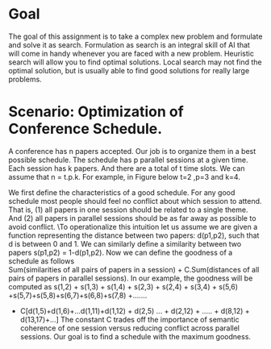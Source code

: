 # Goal
The goal of this assignment is to take a complex new problem and formulate and solve it as search. Formulation as search is an integral skill of AI that will come in handy whenever you are faced with a new problem. Heuristic search will allow you to find optimal solutions. Local search may not find the optimal solution, but is usually able to find good solutions for really large problems.
# Scenario: Optimization of Conference Schedule.
A conference has n papers accepted. Our job is to organize them in a best possible schedule. The schedule has p parallel sessions at a given time. Each session has k papers. And there are a total of t time slots. We can assume that n = t.p.k. For example, in Figure below t=2 ,p=3 and k=4.


We first define the characteristics of a good schedule. For any good schedule most people should feel no conflict about which session to attend. That is, (1) all papers in one session should be related to a single theme. And (2) all papers in parallel sessions should be as far away as possible to avoid conflict.
\To operationalize this intuition let us assume we are given a function representing the distance between two papers: d(p1,p2), such that d is between 0 and 1. We can similarly define a similarity between two papers s(p1,p2) = 1-d(p1,p2).
Now we can define the goodness of a schedule as follows\
Sum(similarities of all pairs of papers in a session) + C.Sum(distances of all pairs of papers in parallel sessions).
In our example, the goodness will be computed as
s(1,2) + s(1,3) + s(1,4) + s(2,3) + s(2,4) + s(3,4) + s(5,6) +s(5,7)+s(5,8)+s(6,7)+s(6,8)+s(7,8) +.......
+ C[d(1,5)+d(1,6)+...d(1,11)+d(1,12) + d(2,5) ... + d(2,12) + ..... + d(8,12) + d(13,17)+...]
The constant C trades off the importance of semantic coherence of one session versus reducing conflict across parallel sessions.
Our goal is to find a schedule with the maximum goodness.
